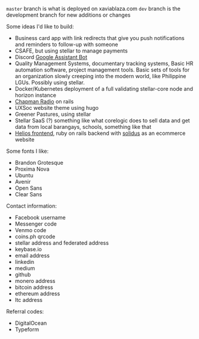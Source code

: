 `master` branch is what is deployed on xaviablaza.com
`dev` branch is the development branch for new additions or changes

Some ideas I'd like to build:
- Business card app with link redirects that give you push notifications and reminders to follow-up with someone
- CSAFE, but using stellar to manage payments
- Discord [Google Assistant Bot](https://aiyprojects.withgoogle.com/voice#project-overview)
- Quality Management Systems, documentary tracking systems, Basic HR automation software, project management tools. Basic sets of tools for an organization slowly creeping into the modern world, like Philippine LGUs. Possibly using stellar.
- Docker/Kubernetes deployment of a full validating stellar-core node and horizon instance
- [Chapman Radio](https://github.com/pollend/chapmanradio) on rails
- UXSoc website theme using hugo
- Greener Pastures, using stellar
- Stellar SaaS (?) something like what corelogic does to sell data and get data from local barangays, schools, something like that
- [Helios frontend](https://helios.cssninja.io/), ruby on rails backend with [solidus](solidus.io) as an ecommerce website

Some fonts I like:
- Brandon Grotesque
- Proxima Nova
- Ubuntu
- Avenir
- Open Sans
- Clear Sans

Contact information:
- Facebook username
- Messenger code
- Venmo code
- coins.ph qrcode
- stellar address and federated address
- keybase.io
- email address
- linkedin
- medium
- github
- monero address
- bitcoin address
- ethereum address
- ltc address


Referral codes:
- DigitalOcean
- Typeform
